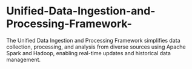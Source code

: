 # Unified-Data-Ingestion-and-Processing-Framework-
The Unified Data Ingestion and Processing Framework simplifies data collection, processing, and analysis from diverse sources using Apache Spark and Hadoop, enabling real-time updates and historical data management.
